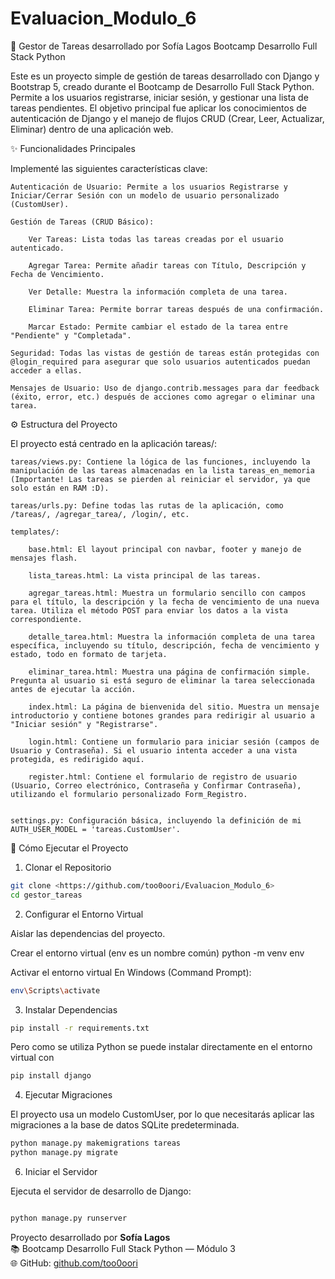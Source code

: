 # Evaluacion_Modulo_6

📝 Gestor de Tareas 
    desarrollado por Sofía Lagos
    Bootcamp Desarrollo Full Stack Python

Este es un proyecto simple de gestión de tareas desarrollado con Django y Bootstrap 5, creado durante el Bootcamp de Desarrollo Full Stack Python. Permite a los usuarios registrarse, iniciar sesión, y gestionar una lista de tareas pendientes.
El objetivo principal fue aplicar los conocimientos de autenticación de Django y el manejo de flujos CRUD (Crear, Leer, Actualizar, Eliminar) dentro de una aplicación web.

✨ Funcionalidades Principales

Implementé las siguientes características clave:

    Autenticación de Usuario: Permite a los usuarios Registrarse y Iniciar/Cerrar Sesión con un modelo de usuario personalizado (CustomUser).

    Gestión de Tareas (CRUD Básico):

        Ver Tareas: Lista todas las tareas creadas por el usuario autenticado.

        Agregar Tarea: Permite añadir tareas con Título, Descripción y Fecha de Vencimiento.

        Ver Detalle: Muestra la información completa de una tarea.

        Eliminar Tarea: Permite borrar tareas después de una confirmación.

        Marcar Estado: Permite cambiar el estado de la tarea entre "Pendiente" y "Completada".

    Seguridad: Todas las vistas de gestión de tareas están protegidas con @login_required para asegurar que solo usuarios autenticados puedan acceder a ellas.

    Mensajes de Usuario: Uso de django.contrib.messages para dar feedback (éxito, error, etc.) después de acciones como agregar o eliminar una tarea.

⚙️ Estructura del Proyecto

El proyecto está centrado en la aplicación tareas/:

    tareas/views.py: Contiene la lógica de las funciones, incluyendo la manipulación de las tareas almacenadas en la lista tareas_en_memoria (Importante! Las tareas se pierden al reiniciar el servidor, ya que solo están en RAM :D).

    tareas/urls.py: Define todas las rutas de la aplicación, como /tareas/, /agregar_tarea/, /login/, etc.

    templates/:

        base.html: El layout principal con navbar, footer y manejo de mensajes flash.

        lista_tareas.html: La vista principal de las tareas.

        agregar_tareas.html: Muestra un formulario sencillo con campos para el título, la descripción y la fecha de vencimiento de una nueva tarea. Utiliza el método POST para enviar los datos a la vista correspondiente.

        detalle_tarea.html: Muestra la información completa de una tarea específica, incluyendo su título, descripción, fecha de vencimiento y estado, todo en formato de tarjeta.

        eliminar_tarea.html: Muestra una página de confirmación simple. Pregunta al usuario si está seguro de eliminar la tarea seleccionada antes de ejecutar la acción.

        index.html: La página de bienvenida del sitio. Muestra un mensaje introductorio y contiene botones grandes para redirigir al usuario a "Iniciar sesión" y "Registrarse".

        login.html: Contiene un formulario para iniciar sesión (campos de Usuario y Contraseña). Si el usuario intenta acceder a una vista protegida, es redirigido aquí.

        register.html: Contiene el formulario de registro de usuario (Usuario, Correo electrónico, Contraseña y Confirmar Contraseña), utilizando el formulario personalizado Form_Registro.


    settings.py: Configuración básica, incluyendo la definición de mi AUTH_USER_MODEL = 'tareas.CustomUser'.

🚀 Cómo Ejecutar el Proyecto

1. Clonar el Repositorio

```bash
git clone <https://github.com/too0oori/Evaluacion_Modulo_6>
cd gestor_tareas
```

2. Configurar el Entorno Virtual

Aislar las dependencias del proyecto.

Crear el entorno virtual (env es un nombre común)
python -m venv env

Activar el entorno virtual
En Windows (Command Prompt):
```bash
env\Scripts\activate
```
3. Instalar Dependencias

```bash
pip install -r requirements.txt
```
Pero como se utiliza Python se puede instalar directamente en el entorno virtual con

```bash
pip install django
```

4. Ejecutar Migraciones

El proyecto usa un modelo CustomUser, por lo que necesitarás aplicar las migraciones a la base de datos SQLite predeterminada.

```bash
python manage.py makemigrations tareas
python manage.py migrate
```

6. Iniciar el Servidor

Ejecuta el servidor de desarrollo de Django:

```bash

python manage.py runserver
```


Proyecto desarrollado por **Sofía Lagos**  
📚 Bootcamp Desarrollo Full Stack Python — Módulo 3  
🌐 GitHub: [github.com/too0oori](https://github.com/too0oori)

